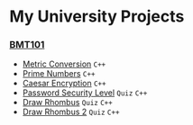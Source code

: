 # My University Projects

### [BMT101](/BMT101)
- [Metric Conversion](/BMT101/Metric_Conversion) `C++`
- [Prime Numbers](/BMT101/Prime_Numbers) `C++`
- [Caesar Encryption](/BMT101/Caesar_Encryption) `C++`
- [Password Security Level](/BMT101/Pass_Security_Level) `Quiz` `C++`
- [Draw Rhombus](/BMT101/Draw_Rhombus) `Quiz` `C++`
- [Draw Rhombus 2](/BMT101/Draw_Rhombus_2) `Quiz` `C++`